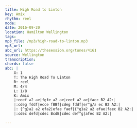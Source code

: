 ```yaml
---
title: High Road to Linton
key: Amix
rhythm: reel
mode: 
date: 2016-09-20
location: Hamilton Wellington
tags:
mp3_file: /mp3/high-road-to-linton.mp3
mp3_url: 
abc_url: https://thesession.org/tunes/4161
source: Wellington
transcription: 
chords: false
abc: |
    X: 1
    T: The High Road To Linton
    R: reel
    M: 4/4
    L: 1/8
    K: Amix
    |:ceef a2 ae|fgfe a2 ae|ceef a2 ae|faec B2 A2:|
    |:cdeg fddf|ecce fBBf|cdeg fddf|e/^g/a ec B2 A2:|
    |: {^g}a2 a2 efa2|efae faef|{^g}a2 a2 efae|faec B2 A2:|
    |:cdec defd|cdec BcdB|cdec def^g|afec B2 A2:|
    
---
```



